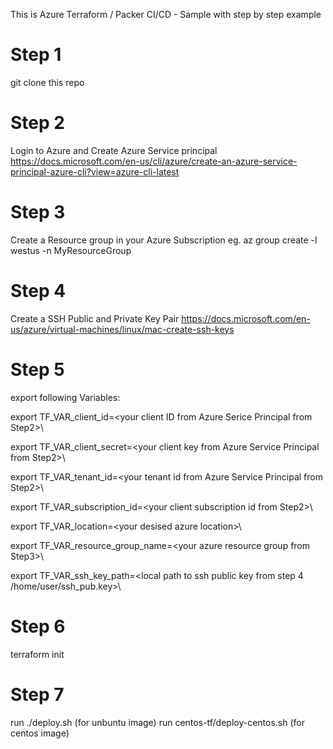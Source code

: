 This is Azure Terraform / Packer CI/CD - Sample with step by step example

# Step 1
git clone this repo
# Step 2
Login to Azure and Create Azure Service principal 
https://docs.microsoft.com/en-us/cli/azure/create-an-azure-service-principal-azure-cli?view=azure-cli-latest

# Step 3 
Create a Resource group in your Azure Subscription
eg. az group create -l westus -n MyResourceGroup

# Step 4
Create a SSH Public and Private Key Pair 
https://docs.microsoft.com/en-us/azure/virtual-machines/linux/mac-create-ssh-keys

# Step 5
export following Variables:

export TF_VAR_client_id=\<your client ID from Azure Serice Principal from Step2>\

export TF_VAR_client_secret=\<your client key from Azure Service Principal from Step2>\

export TF_VAR_tenant_id=\<your tenant id from Azure Service Principal from Step2>\

export TF_VAR_subscription_id=\<your client subscription id from Step2>\

export TF_VAR_location=\<your desised azure location>\

export TF_VAR_resource_group_name=\<your azure resource group from Step3>\

export TF_VAR_ssh_key_path=\<local path to ssh public key from step 4 /home/user/ssh_pub.key>\

# Step 6 
terraform init 
# Step 7
run 
./deploy.sh (for unbuntu image)
run 
centos-tf/deploy-centos.sh (for centos image)